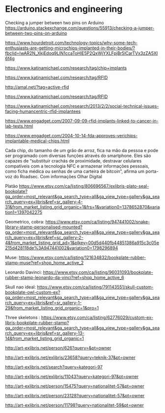 # Electronics and engineering

Checking a jumper between two pins on Arduino https://arduino.stackexchange.com/questions/55913/checking-a-jumper-between-two-pins-on-arduino

https://www.hourdetroit.com/technology-topics/why-some-tech-enthusiasts-are-getting-microchips-implanted-in-their-bodies/?fbclid=IwAR2N_XkjEdoq9LIN1ccaToHlE5P2QxWjYXLFpjBr5lCarTVx3zZA5XI6f4g

https://www.katinamichael.com/research/tag/chip+implants

https://www.katinamichael.com/research/tag/RFID

http://amal.net/?tag=active-rfid

https://www.katinamichael.com/research/tag/RFID

https://www.katinamichael.com/research/2013/2/2/social-technical-issues-facing-humancentric-rfid-implantees

https://www.engadget.com/2007-09-09-rfid-implants-linked-to-cancer-in-lab-tests.html

https://www.engadget.com/2004-10-14-fda-approves-verichips-implantable-medical-chips.html



Cada chip, do tamanho de um grão de arroz, fica na mão da pessoa e pode ser programado com diversas funções através do smartphone. Eles são capazes de “substituir crachás de proximidade, destravar celulares compatíveis com a tecnologia NFC e armazenar informações pessoais, como ficha médica ou senhas de uma carteira de bitcoin”, afirma um porta-voz do Roadsec. Com informações Olhar Digital


Platão https://www.etsy.com/ca/listing/806696567/exlibris-plato-seal-bookplate?ga_order=most_relevant&ga_search_type=all&ga_view_type=gallery&ga_search_query=ex+libris&ref=sr_gallery-4-31&from_market_listing_grid_organic=1&frs=1&variation0=1378652870&variation1=1397042275

Geometrico, cobra: https://www.etsy.com/ca/listing/947441002/snake-library-stamp-personalised-mounted?ga_order=most_relevant&ga_search_type=all&ga_view_type=gallery&ga_search_query=ex+libris&ref=sc_gallery-2-4&from_market_listing_grid_ad=1&plkey=00d5d440fb44851386a915c3c05e215d428118de%3A947441002&variation0=1798296894

Muse: https://www.etsy.com/ca/listing/121634832/bookplate-rubber-stamp-muse?ref=shop_home_active_2

Leonardo Davinci: https://www.etsy.com/ca/listing/96031093/bookplate-rubber-stamp-leonardo-da-vinci?ref=shop_home_active_6

Skull nao ideal: https://www.etsy.com/ca/listing/791143551/skull-custom-bookplate-owl-custom-ex?ga_order=most_relevant&ga_search_type=all&ga_view_type=gallery&ga_search_query=ex+libris&ref=sr_gallery-1-29&from_market_listing_grid_organic=1&pro=1

Three skeletons : https://www.etsy.com/ca/listing/62776029/custom-ex-libris-bookplate-rubber-stamp?ga_order=most_relevant&ga_search_type=all&ga_view_type=gallery&ga_search_query=ex+libris&ref=sr_gallery-13-14&from_market_listing_grid_organic=1

http://art-exlibris.net/person/626?query=&pt=owner

http://art-exlibris.net/exlibris/23658?query=teknik-37&pt=owner

http://art-exlibris.net/search?query=kategori-97

http://art-exlibris.net/exlibris/11043?query=kategori-97&pt=owner

http://art-exlibris.net/person/15475?query=nationalitet-57&pt=owner

http://art-exlibris.net/person/23128?query=nationalitet-57&pt=owner

http://art-exlibris.net/person/11798?query=nationalitet-59&pt=owner
